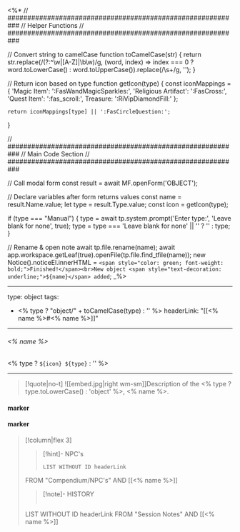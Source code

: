 <%*
// ###########################################################
//                        Helper Functions
// ###########################################################

// Convert string to camelCase
function toCamelCase(str) {
	return str.replace(/(?:^\w|[A-Z]|\b\w)/g, (word, index) => index === 0 ? word.toLowerCase() : word.toUpperCase()).replace(/\s+/g, '');
  }

// Return icon based on type
function getIcon(type) {
    const iconMappings = {
        'Magic Item': ':FasWandMagicSparkles:',
        'Religious Artifact': ':FasCross:',
        'Quest Item': ':fas_scroll:',
        Treasure: ':RiVipDiamondFill:'
    };

    return iconMappings[type] || ':FasCircleQuestion:';
}

// ###########################################################
//                        Main Code Section
// ###########################################################

// Call modal form
const result = await MF.openForm('OBJECT');

// Declare variables after form returns values
const name = result.Name.value;
let type = result.Type.value;
const icon = getIcon(type);

if (type === "Manual") {
	type = await tp.system.prompt('Enter type:', 'Leave blank for none', true);
	type = type === 'Leave blank for none' || '' ? '' : type;
}

// Rename & open note
await tp.file.rename(name);
await app.workspace.getLeaf(true).openFile(tp.file.find_tfile(name));
new Notice().noticeEl.innerHTML = `<span style="color: green; font-weight: bold;">Finished!</span><br>New object <span style="text-decoration: underline;">${name}</span> added`;
_%>

---
type: object
tags:
- <% type ? "object/" + toCamelCase(type) : '' %>
headerLink: "[[<% name %>#<% name %>]]"
---

###### <% name %>
<span class="sub2"><% type ? `${icon} ${type}` : '' %></span>
___

> [!quote|no-t]
>![[embed.jpg|right wm-sm]]Description of the  <% type ? type.toLowerCase() : 'object' %>, <% name %>.
<span class="clearfix"></span>

#### marker
#### marker
> [!column|flex 3]
>>[!hint]- NPC's
>>```dataview
>>LIST WITHOUT ID headerLink
>FROM "Compendium/NPC's" AND [[<% name %>]]
>
>>[!note]- HISTORY
>>```dataview
>LIST WITHOUT ID headerLink
>FROM "Session Notes" AND [[<% name %>]]